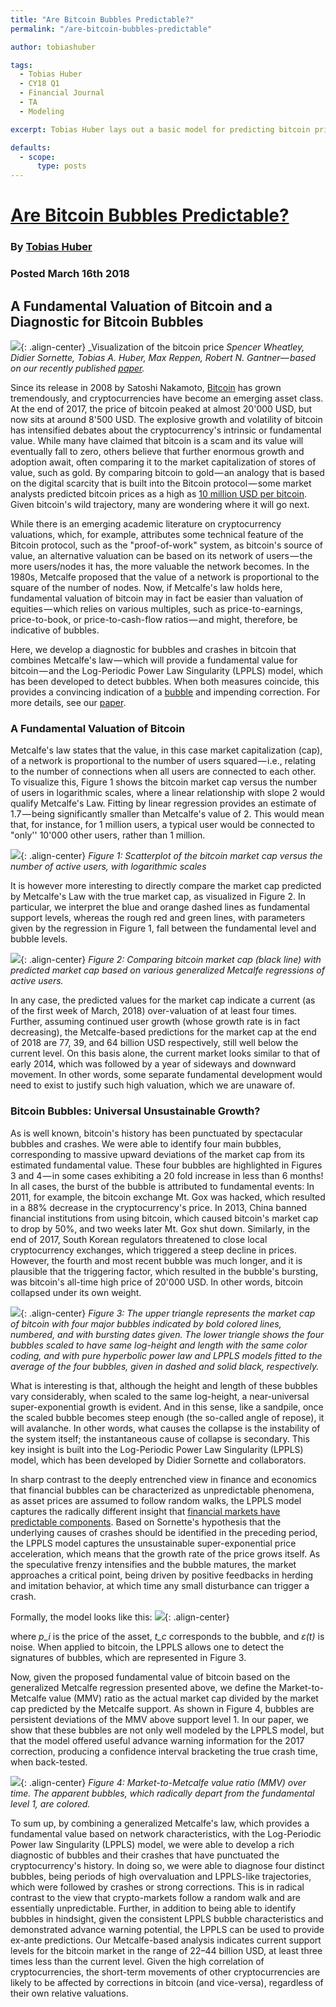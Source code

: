 ```yaml
---
title: "Are Bitcoin Bubbles Predictable?"
permalink: "/are-bitcoin-bubbles-predictable" 

author: tobiashuber

tags:
  - Tobias Huber
  - CY18 Q1
  - Financial Journal
  - TA
  - Modeling

excerpt: Tobias Huber lays out a basic model for predicting bitcoin price bubbles. Posted March 16, 2018.

defaults:
  - scope:
      type: posts
---
```



# [Are Bitcoin Bubbles Predictable?](https://hackernoon.com/are-bitcoin-bubbles-predictable-6aa5b830f41a)
### By [Tobias Huber](https://twitter.com/TobiasAHuber)
### Posted March 16th 2018

## A Fundamental Valuation of Bitcoin and a Diagnostic for Bitcoin Bubbles

![](/assets/images/cy18/cy18q1m3/th-1.png){: .align-center}
_Visualization of the bitcoin price _Spencer Wheatley, Didier Sornette, Tobias A. Huber, Max Reppen, Robert N. Gantner_— _based on our recently published_ _[paper](https://arxiv.org/abs/1803.05663)._

Since its release in 2008 by Satoshi Nakamoto, [Bitcoin](https://hackernoon.com/tagged/bitcoin) has grown tremendously, and cryptocurrencies have become an emerging asset class. At the end of 2017, the price of bitcoin peaked at almost 20'000 USD, but now sits at around 8'500 USD. The explosive growth and volatility of bitcoin has intensified debates about the cryptocurrency's intrinsic or fundamental value. While many have claimed that bitcoin is a scam and its value will eventually fall to zero, others believe that further enormous growth and adoption await, often comparing it to the market capitalization of stores of value, such as gold. By comparing bitcoin to gold — an analogy that is based on the digital scarcity that is built into the Bitcoin protocol — some market analysts predicted bitcoin prices as a high as [10 million USD per bitcoin](https://www.youtube.com/watch?v=GGberGnxiJk). Given bitcoin's wild trajectory, many are wondering where it will go next.

While there is an emerging academic literature on cryptocurrency valuations, which, for example, attributes some technical feature of the Bitcoin protocol, such as the "proof-of-work" system, as bitcoin's source of value, an alternative valuation can be based on its network of users — the more users/nodes it has, the more valuable the network becomes. In the 1980s, Metcalfe proposed that the value of a network is proportional to the square of the number of nodes. Now, if Metcalfe's law holds here, fundamental valuation of bitcoin may in fact be easier than valuation of equities — which relies on various multiples, such as price-to-earnings, price-to-book, or price-to-cash-flow ratios — and might, therefore, be indicative of bubbles.

Here, we develop a diagnostic for bubbles and crashes in bitcoin that combines Metcalfe's law — which will provide a fundamental value for bitcoin — and the Log-Periodic Power Law Singularity (LPPLS) model, which has been developed to detect bubbles. When both measures coincide, this provides a convincing indication of a [bubble](https://hackernoon.com/tagged/bubble) and impending correction. For more details, see our [paper](https://papers.ssrn.com/sol3/papers.cfm?abstract_id=3141050).

### A Fundamental Valuation of Bitcoin

Metcalfe's law states that the value, in this case market capitalization (cap), of a network is proportional to the number of users squared — i.e., relating to the number of connections when all users are connected to each other. To visualize this, Figure 1 shows the bitcoin market cap versus the number of users in logarithmic scales, where a linear relationship with slope 2 would qualify Metcalfe's Law. Fitting by linear regression provides an estimate of 1.7 — being significantly smaller than Metcalfe's value of 2. This would mean that, for instance, for 1 million users, a typical user would be connected to "only'' 10'000 other users, rather than 1 million.

![](/assets/images/cy18/cy18q1m3/th-2.png){: .align-center}
_Figure 1: Scatterplot of the bitcoin market cap versus the number of active users, with logarithmic scales_

It is however more interesting to directly compare the market cap predicted by Metcalfe's Law with the true market cap, as visualized in Figure 2. In particular, we interpret the blue and orange dashed lines as fundamental support levels, whereas the rough red and green lines, with parameters given by the regression in Figure 1, fall between the fundamental level and bubble levels.

![](/assets/images/cy18/cy18q1m3/th-3.png){: .align-center}
_Figure 2: Comparing bitcoin market cap (black line) with predicted market cap based on various generalized Metcalfe regressions of active users._

In any case, the predicted values for the market cap indicate a current (as of the first week of March, 2018) over-valuation of at least four times. Further, assuming continued user growth (whose growth rate is in fact decreasing), the Metcalfe-based predictions for the market cap at the end of 2018 are 77, 39, and 64 billion USD respectively, still well below the current level. On this basis alone, the current market looks similar to that of early 2014, which was followed by a year of sideways and downward movement. In other words, some separate fundamental development would need to exist to justify such high valuation, which we are unaware of.

### Bitcoin Bubbles: Universal Unsustainable Growth?

As is well known, bitcoin's history has been punctuated by spectacular bubbles and crashes. We were able to identify four main bubbles, corresponding to massive upward deviations of the market cap from its estimated fundamental value. These four bubbles are highlighted in Figures 3 and 4 — in some cases exhibiting a 20 fold increase in less than 6 months! In all cases, the burst of the bubble is attributed to fundamental events: In 2011, for example, the bitcoin exchange Mt. Gox was hacked, which resulted in a 88% decrease in the cryptocurrency's price. In 2013, China banned financial institutions from using bitcoin, which caused bitcoin's market cap to drop by 50%, and two weeks later Mt. Gox shut down. Similarly, in the end of 2017, South Korean regulators threatened to close local cryptocurrency exchanges, which triggered a steep decline in prices. However, the fourth and most recent bubble was much longer, and it is plausible that the triggering factor, which resulted in the bubble's bursting, was bitcoin's all-time high price of 20'000 USD. In other words, bitcoin collapsed under its own weight.

![](/assets/images/cy18/cy18q1m3/th-4.png){: .align-center}
_Figure 3: The upper triangle represents the market cap of bitcoin with four major bubbles indicated by bold colored lines, numbered, and with bursting dates given. The lower triangle shows the four bubbles scaled to have same log-height and length with the same color coding, and with pure hyperbolic power law and LPPLS models fitted to the average of the four bubbles, given in dashed and solid black, respectively._

What is interesting is that, although the height and length of these bubbles vary considerably, when scaled to the same log-height, a near-universal super-exponential growth is evident. And in this sense, like a sandpile, once the scaled bubble becomes steep enough (the so-called angle of repose), it will avalanche. In other words, what causes the collapse is the instability of the system itself; the instantaneous cause of collapse is secondary. This key insight is built into the Log-Periodic Power Law Singularity (LPPLS) model, which has been developed by Didier Sornette and collaborators.

In sharp contrast to the deeply entrenched view in finance and economics that financial bubbles can be characterized as unpredictable phenomena, as asset prices are assumed to follow random walks, the LPPLS model captures the radically different insight that [financial markets have predictable components](https://arxiv.org/abs/1404.2140). Based on Sornette's hypothesis that the underlying causes of crashes should be identified in the preceding period, the LPPLS model captures the unsustainable super-exponential price acceleration, which means that the growth rate of the price grows itself. As the speculative frenzy intensifies and the bubble matures, the market approaches a critical point, being driven by positive feedbacks in herding and imitation behavior, at which time any small disturbance can trigger a crash.

Formally, the model looks like this:
![](/assets/images/cy18/cy18q1m3/th-5.png){: .align-center}

where _p_i_ is the price of the asset, _t_c_ corresponds to the bubble, and _ε(t)_ is noise. When applied to bitcoin, the LPPLS allows one to detect the signatures of bubbles, which are represented in Figure 3.

Now, given the proposed fundamental value of bitcoin based on the generalized Metcalfe regression presented above, we define the Market-to-Metcalfe value (MMV) ratio as the actual market cap divided by the market cap predicted by the Metcalfe support. As shown in Figure 4, bubbles are persistent deviations of the MMV above support level 1. In our paper, we show that these bubbles are not only well modeled by the LPPLS model, but that the model offered useful advance warning information for the 2017 correction, producing a confidence interval bracketing the true crash time, when back-tested.

![](/assets/images/cy18/cy18q1m3/th-6.png){: .align-center}
_Figure 4: Market-to-Metcalfe value ratio (MMV) over time. The apparent bubbles, which radically depart from the fundamental level 1, are colored._

To sum up, by combining a generalized Metcalfe's law, which provides a fundamental value based on network characteristics, with the Log-Periodic Power law Singularity (LPPLS) model, we were able to develop a rich diagnostic of bubbles and their crashes that have punctuated the cryptocurrency's history. In doing so, we were able to diagnose four distinct bubbles, being periods of high overvaluation and LPPLS-like trajectories, which were followed by crashes or strong corrections. This is in radical contrast to the view that crypto-markets follow a random walk and are essentially unpredictable. Further, in addition to being able to identify bubbles in hindsight, given the consistent LPPLS bubble characteristics and demonstrated advance warning potential, the LPPLS can be used to provide ex-ante predictions. Our Metcalfe-based analysis indicates current support levels for the bitcoin market in the range of 22–44 billion USD, at least three times less than the current level. Given the high correlation of cryptocurrencies, the short-term movements of other cryptocurrencies are likely to be affected by corrections in bitcoin (and vice-versa), regardless of their own relative valuations.
